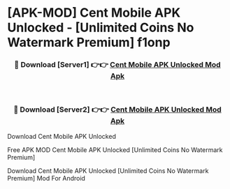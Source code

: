 # [APK-MOD] Cent Mobile APK Unlocked - [Unlimited Coins No Watermark Premium] f1onp



<div align="center">
<h3>🔴 Download [Server1] 👉👉 <a href="https://momento.my/?title=Cent_Mobile_APK_Unlocked">Cent Mobile APK Unlocked Mod Apk</a></h3><br>

<h3>🔴 Download [Server2] 👉👉 <a href="https://momento.my/?title=Cent_Mobile_APK_Unlocked">Cent Mobile APK Unlocked Mod Apk</a></h3>
</div>



Download Cent Mobile APK Unlocked 

Free APK MOD Cent Mobile APK Unlocked [Unlimited Coins No Watermark Premium]

Download Cent Mobile APK Unlocked [Unlimited Coins No Watermark Premium] Mod For Android
